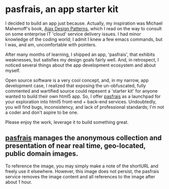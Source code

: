 
# pasfrais, an app starter kit

I decided to build an app just because. Actually, my inspiration was Michael Mahemoff's book, [Ajax Design Patterns](http://shop.oreilly.com/product/9780596101800.do), which I read on the way to consult on some enterprise IT 'cloud' service delivery issues. I had minor knowledge of the coding world; I admit I knew a few emacs commands, but I was, and am, uncomfortable with pointers.

After many months of learning, I shipped an app, 'pasfrais', that exhibits weaknesses, but satisfies my design goals fairly well. And, in retrospect, I noticed several things about the app development ecosystem and about myself. 

Open source software is a very cool concept, and, in my narrow, app development case, I realized that exposing the un-obfuscated, fully commented and wartified source could repesent a 'starter kit' for anyone wanted to build their own html5 app. So, I offer [pasfrais](https://github.com/pasfrais/gae) as a launchpad for your exploration into html5 front-end + back-end services. Undoubtedly, you will find bugs, inconsistency, and lack of professional standards; I'm not a coder and don't aspire to be one. 

Please enjoy the work, leverage it to build something great. 



##  [pasfrais](http://pasfrais.cc/) manages the anonymous collection and presentation of near real time, geo-located, public domain images. 

To reference the image, you may simply make a note of the shortURL and freely use it elsewhere. However, this image does not persist, the pasfrais service removes the image content and all references to the image after about 1 hour. 





